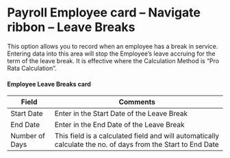 # Payroll Employee card – Navigate ribbon – Leave Breaks

This option allows you to record when an employee has a break in service.  Entering data into this area will stop the Employee’s leave accruing for the term of the leave break.  It is effective where the Calculation Method is  “Pro Rata Calculation”. 
 
#### Employee Leave Breaks card 

 

|Field	|Comments|
|---|---|
|Start Date|	Enter in the Start Date of the Leave Break|
|End Date|	Enter in the End Date of the Leave Break|
|Number of Days|	This field is a calculated field and will automatically calculate the no. of days from the Start to End Date|
